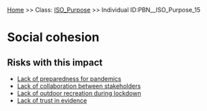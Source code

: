 [Home](https://github.com/mm80843/T3.5/blob/pages/index.md) >> Class: [ISO_Purpose](https://github.com/mm80843/T3.5/tree/main/docs/ISO_Purpose/index.md) >> Individual ID:PBN__ISO_Purpose_15 

# __Social cohesion__

## Risks with this impact

* [Lack of preparedness for pandemics](https://github.com/mm80843/T3.5/blob/pages/Risk/PBN__Risk_1572.md)
* [Lack of collaboration between stakeholders](https://github.com/mm80843/T3.5/blob/pages/Risk/PBN__Risk_1424.md)
* [Lack of outdoor recreation during lockdown](https://github.com/mm80843/T3.5/blob/pages/Risk/PBN__Risk_1943.md)
* [Lack of trust in evidence](https://github.com/mm80843/T3.5/blob/pages/Risk/PBN__Risk_1352.md)

